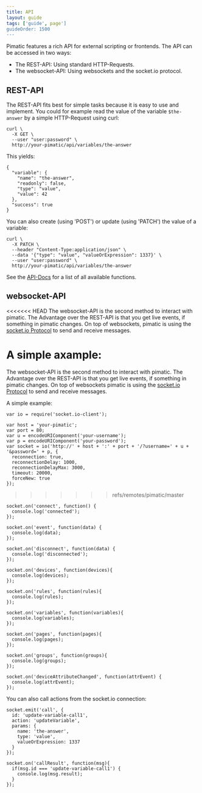 ```yaml
---
title: API
layout: guide
tags: ['guide', page']
guideOrder: 1500
---
```


Pimatic features a rich API for external scripting or frontends. The API can be accessed in two
ways:

  * The REST-API: Using standard HTTP-Requests.
  * The websocket-API: Using websockets and the socket.io protocol.

## REST-API

The REST-API fits best for simple tasks because it is easy to use and implement. You could for 
example read the value of the variable `$the-answer` by a simple HTTP-Request using curl:

    curl \
      -X GET \
      --user "user:password" \
      http://your-pimatic/api/variables/the-answer

This yields:

    {
      "variable": {
        "name": "the-answer",
        "readonly": false,
        "type": "value",
        "value": 42
      },
      "success": true
    }

You can also create (using 'POST') or update (using 'PATCH') the value of a variable:

    curl \
      -X PATCH \
      --header "Content-Type:application/json" \
      --data '{"type": "value", "valueOrExpression": 1337}' \
      --user "user:password" \
      http://your-pimatic/api/variables/the-answer 

See the [API-Docs](/api/actions) for a list of all available functions.

## websocket-API

<<<<<<< HEAD
The websocket-API is the second method to interact with pimatic. The Advantage over the REST-API is that you get live events, if something in pimatic changes. On top of websockets, pimatic
is using the [socket.io Protocol](https://github.com/Automattic/socket.io-protocol) to send and receive messages.

A simple axample:
=======
The websocket-API is the second method to interact with pimatic. The Advantage over the REST-API
is that you get live events, if something in pimatic changes. On top of websockets pimatic is
using the [socket.io Protocol](https://github.com/Automattic/socket.io-protocol) to send and 
receive messages.

A simple example:

    var io = require('socket.io-client');

    var host = 'your-pimatic';
    var port = 80;
    var u = encodeURIComponent('your-username');
    var p = encodeURIComponent('your-password');
    var socket = io('http://' + host + ':' + port + '/?username=' + u + '&password=' + p, {
      reconnection: true,
      reconnectionDelay: 1000,
      reconnectionDelayMax: 3000,
      timeout: 20000,
      forceNew: true
    });
>>>>>>> refs/remotes/pimatic/master

    socket.on('connect', function() {
      console.log('connected');
    });

    socket.on('event', function(data) {
      console.log(data);
    });

    socket.on('disconnect', function(data) {
      console.log('disconnected');
    });

    socket.on('devices', function(devices){
      console.log(devices);
    });

    socket.on('rules', function(rules){
      console.log(rules); 
    });

    socket.on('variables', function(variables){
      console.log(variables); 
    });

    socket.on('pages', function(pages){
      console.log(pages); 
    });

    socket.on('groups', function(groups){
      console.log(groups); 
    });

    socket.on('deviceAttributeChanged', function(attrEvent) {
      console.log(attrEvent);
    });

You can also call actions from the socket.io connection:

    socket.emit('call', {
      id: 'update-variable-call1',
      action: 'updateVariable',
      params: {
        name: 'the-answer',
        type: 'value',
        valueOrExpression: 1337
      }
    });

    socket.on('callResult', function(msg){
      if(msg.id === 'update-variable-call1') {
        console.log(msg.result);
      }
    });
